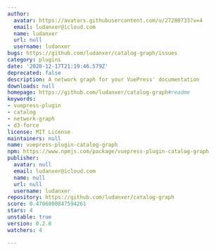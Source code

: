 ```yaml
---
author:
  avatar: https://avatars.githubusercontent.com/u/27280733?v=4
  email: ludanxer@icloud.com
  name: ludanxer
  url: null
  username: ludanxer
bugs: https://github.com/ludanxer/catalog-graph/issues
category: plugins
date: '2020-12-17T21:19:46.579Z'
deprecated: false
description: A network graph for your VuePress' documentation
downloads: null
homepage: https://github.com/ludanxer/catalog-graph#readme
keywords:
- vuepress-plugin
- catalog
- network-graph
- d3-force
license: MIT License
maintainers: null
name: vuepress-plugin-catalog-graph
npm: https://www.npmjs.com/package/vuepress-plugin-catalog-graph
publisher:
  avatar: null
  email: ludanxer@icloud.com
  name: null
  url: null
  username: ludanxer
repository: https://github.com/ludanxer/catalog-graph
score: 0.4706000847594261
stars: 4
unstable: true
version: 0.2.8
watchers: 4

---
```


